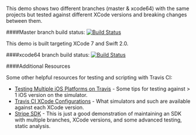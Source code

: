 This demo shows two different branches (master & xcode64) with the same projects but tested against different XCode versions and breaking changes between them.


####Master branch build status: 
[![Build Status](https://travis-ci.org/austimkelly/MovingHelper.svg?branch=master)](https://travis-ci.org/austimkelly/MovingHelper)

This demo is built targeting XCode 7 and Swift 2.0.

####xcode64 branch build status: 
[![Build Status](https://travis-ci.org/austimkelly/MovingHelper.svg?branch=xcode64)](https://travis-ci.org/austimkelly/MovingHelper)


####Additional Resources

Some other helpful resources for testing and scripting with Travis CI:

   * [Testing Multiple iOS Platforms on Travis](http://andreas.boehrnsen.de/blog/2014/02/testing-multiple-ios-platforms-on-travis/) - Some tips for testing against > 1 iOS version on the simulator.
   * [Travis CI XCode Configurations](http://docs.travis-ci.com/user/languages/objective-c/) - What simulators and such are available against each XCode version.
   * [Stripe SDK](https://github.com/stripe/stripe-ios) - This is just a good demonstration of maintaining an SDK with multiple branches, XCode versions, and some advanced testing, static analysis.
